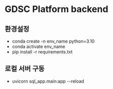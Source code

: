 # GDSC Platform backend
## 환경설정
- conda create -n env_name python=3.10
- conda activate env_name
- pip install -r requirements.txt

## 로컬 서버 구동
- uvicorn sql_app.main:app --reload
